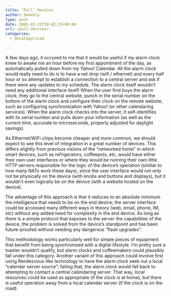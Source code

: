 ```yaml
---
title: ‘Pull’ Devices
author: dweekly
type: post
date: 2005-03-21T20:02:33+00:00
url: /pull-devices/
categories:
  - Uncategorized

---
```

A few days ago, it occured to me that it would be useful if my alarm clock knew to awake me an hour before my first appointment of the day, as automatically pulled down from my Yahoo! Calendar. All the alarm clock would really need to do is to have a net drop (wifi / ethernet) and every half hour or so attempt to establish a connection to a central server and ask if there were any updates to my schedule. The alarm clock itself wouldn&#8217;t need any additional interface itself! When the user first buys the alarm clock, they go to the central website, punch in the serial number on the bottom of the alarm clock and configure their clock on the remote website, such as configuring synchronization with Yahoo! (or other calendaring services). When the alarm clock checks into the server, it self-identifies with its serial number and pulls down your information (as well as the current time, accurate to microseconds, properly adjusted for daylight savings).

As Ethernet/WiFi chips become cheaper and more common, we should expect to see this level of integration in a great number of devices. This differs slightly from previous visions of the &#8220;networked home&#8221; in which smart devices, such as refrigerators, coffeepots, etc, would have either their own user interfaces or where they would be running their own little HTTP servers responsible for the logic of the device&#8217;s operation (similar to how many NATs work these days), since the user interface would not only not be physically on the device (with knobs and buttons and displays), but it wouldn&#8217;t even logically be on the device (with a website hosted on the device).

The advantage of this approach is that it reduces to an absolute minimum the intelligence that needs to be on the end device; the server interface could be accessed many different ways in theory (web, email, phone, IM, etc) without any added need for complexity in the end device. As long as there is a simple protocol that exposes to the server the capabilities of the device, the problem is solved from the device&#8217;s standpoint and has been future-proofed without needing any dangerous &#8220;flash upgrades&#8221;.

This methodology works particularly well for simple pieces of equipment that benefit from being synchronized with a digital lifestyle. I&#8217;m pretty sure a toaster wouldn&#8217;t qualify, but alarm clocks and coffeemakers could plausibly fall under this category. Another variant of this approach could involve first using Rendezvous-like technology to have the alarm clock seek out a local &#8220;calendar server source&#8221;; failing that, the alarm clock would fall back to attempting to contact a central calendaring server. That way, local resources could be used as appropriate (if the clock is at home), but there is useful operation away from a local calendar server (if the clock is on the road).